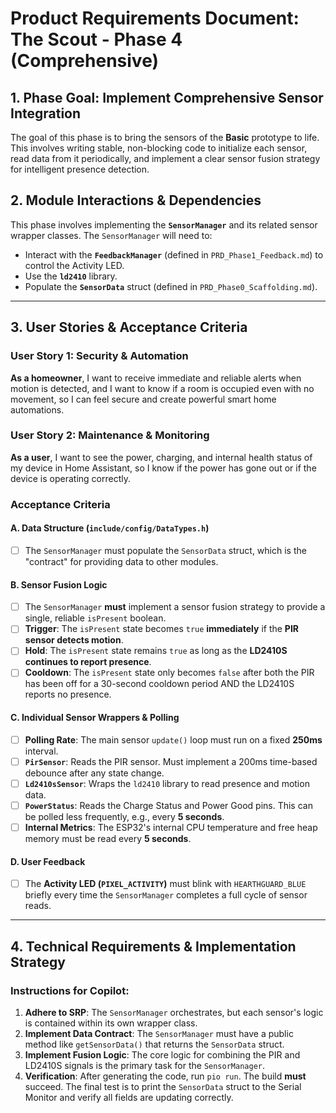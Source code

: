 # Product Requirements Document: The Scout - Phase 4 (Comprehensive)

## 1. Phase Goal: Implement Comprehensive Sensor Integration

The goal of this phase is to bring the sensors of the **Basic** prototype to life. This involves writing stable, non-blocking code to initialize each sensor, read data from it periodically, and implement a clear sensor fusion strategy for intelligent presence detection.

## 2. Module Interactions & Dependencies
This phase involves implementing the **`SensorManager`** and its related sensor wrapper classes. The `SensorManager` will need to:
* Interact with the **`FeedbackManager`** (defined in `PRD_Phase1_Feedback.md`) to control the Activity LED.
* Use the **`ld2410`** library.
* Populate the **`SensorData`** struct (defined in `PRD_Phase0_Scaffolding.md`).

---

## 3. User Stories & Acceptance Criteria

### User Story 1: Security & Automation
**As a homeowner**, I want to receive immediate and reliable alerts when motion is detected, and I want to know if a room is occupied even with no movement, so I can feel secure and create powerful smart home automations.

### User Story 2: Maintenance & Monitoring
**As a user**, I want to see the power, charging, and internal health status of my device in Home Assistant, so I know if the power has gone out or if the device is operating correctly.

### Acceptance Criteria

#### A. Data Structure (`include/config/DataTypes.h`)
* [ ] The `SensorManager` must populate the `SensorData` struct, which is the "contract" for providing data to other modules.

#### B. Sensor Fusion Logic
* [ ] The `SensorManager` **must** implement a sensor fusion strategy to provide a single, reliable `isPresent` boolean.
* [ ] **Trigger**: The `isPresent` state becomes `true` **immediately** if the **PIR sensor detects motion**.
* [ ] **Hold**: The `isPresent` state remains `true` as long as the **LD2410S continues to report presence**.
* [ ] **Cooldown**: The `isPresent` state only becomes `false` after both the PIR has been off for a 30-second cooldown period AND the LD2410S reports no presence.

#### C. Individual Sensor Wrappers & Polling
* [ ] **Polling Rate**: The main sensor `update()` loop must run on a fixed **250ms** interval.
* [ ] **`PirSensor`**: Reads the PIR sensor. Must implement a 200ms time-based debounce after any state change.
* [ ] **`Ld2410sSensor`**: Wraps the `ld2410` library to read presence and motion data.
* [ ] **`PowerStatus`**: Reads the Charge Status and Power Good pins. This can be polled less frequently, e.g., every **5 seconds**.
* [ ] **Internal Metrics**: The ESP32's internal CPU temperature and free heap memory must be read every **5 seconds**.

#### D. User Feedback
* [ ] The **Activity LED (`PIXEL_ACTIVITY`)** must blink with `HEARTHGUARD_BLUE` briefly every time the `SensorManager` completes a full cycle of sensor reads.

---

## 4. Technical Requirements & Implementation Strategy

### Instructions for Copilot:
1.  **Adhere to SRP**: The `SensorManager` orchestrates, but each sensor's logic is contained within its own wrapper class.
2.  **Implement Data Contract**: The `SensorManager` must have a public method like `getSensorData()` that returns the `SensorData` struct.
3.  **Implement Fusion Logic**: The core logic for combining the PIR and LD2410S signals is the primary task for the `SensorManager`.
4.  **Verification**: After generating the code, run `pio run`. The build **must** succeed. The final test is to print the `SensorData` struct to the Serial Monitor and verify all fields are updating correctly.